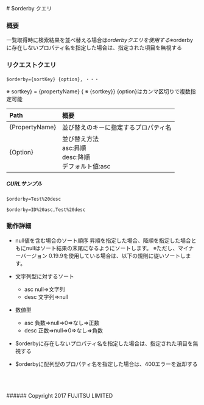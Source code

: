 ﻿﻿﻿# $orderby クエリ
### 概要
一覧取得時に検索結果を並べ替える場合は$orderbyクエリを使用する
※$orderbyに存在しないプロパティ名を指定した場合は、指定された項目を無視する
### リクエストクエリ
```
$orderby={sortKey} {option}, ・・・
```
※ sortkey} = {propertyName} {
※ {sortkey}} {option}はカンマ区切りで複数指定可能

|Path<br>|概要<br>|
|:--|:--|
|{PropertyName}<br>|並び替えのキーに指定するプロパティ名<br>|
|{Option}<br>|並び替え方法<br>asc:昇順<br>desc:降順<br>デフォルト値:asc<br>|
##### CURLサンプル
```
$orderby=Test%20desc
```
```
$orderby=ID%20asc,Test%20desc
```
### 動作詳細
* null値を含む場合のソート順序
	昇順を指定した場合、降順を指定した場合ともにnullはソート結果の末尾になるようにソートします。
	※ただし、マイナーバージョン 0.19.9を使用している場合は、以下の規則に従いソートします。

* 文字列型に対するソート
	* asc
		null⇒文字列
	* desc
		文字列⇒null
* 数値型
	* asc
		負数⇒null⇒0⇒なし⇒正数
	* desc
		正数⇒null⇒0⇒なし⇒負数

* $orderbyに存在しないプロパティ名を指定した場合は、指定された項目を無視する
* $orderbyに配列型のプロパティ名を指定した場合は、400エラーを返却する
<br>
<br>
<br>
###### Copyright 2017    FUJITSU LIMITED
